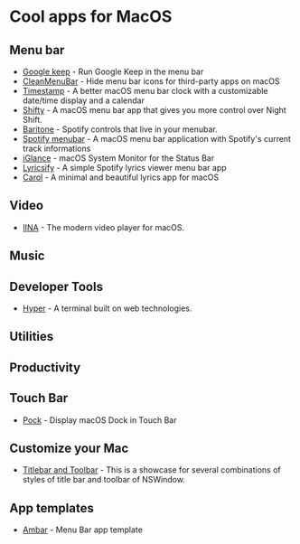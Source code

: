 # Cool apps for MacOS

## Menu bar
- [Google keep](https://github.com/tmcinerney/keep) - Run Google Keep in the menu bar
- [CleanMenuBar](https://trav.sh/keep/) - Hide menu bar icons for third-party apps on macOS
- [Timestamp](https://mzdr.github.io/timestamp/) - A better macOS menu bar clock with a customizable date/time display and a calendar
- [Shifty](https://shifty.natethompson.io/en/) - A macOS menu bar app that gives you more control over Night Shift.
- [Baritone](https://tma02.github.io/baritone/) - Spotify controls that live in your menubar.
- [Spotify menubar](https://github.com/AurelTyson/spotify-menubar) - A macOS menu bar application with Spotify's current track informations
- [iGlance](https://github.com/Moneypulation/iGlance) - macOS System Monitor for the Status Bar
- [Lyricsify](https://github.com/mamal72/lyricsify-mac) - A simple Spotify lyrics viewer menu bar app
- [Carol](https://github.com/AnaghSharma/Carol) - A minimal and beautiful lyrics app for macOS

## Video
- [IINA](https://lhc70000.github.io/iina/) - The modern video player for macOS.

## Music

## Developer Tools
- [Hyper](https://hyper.is/) - A terminal built on web technologies.

## Utilities

## Productivity

## Touch Bar
- [Pock](http://pock.pigigaldi.com/) - Display macOS Dock in Touch Bar

## Customize your Mac
- [Titlebar and Toolbar](https://github.com/robin/TitlebarAndToolbar) - This is a showcase for several combinations of styles of title bar and toolbar of NSWindow.

## App templates
- [Ambar](https://github.com/AnaghSharma/Ambar) -  Menu Bar app template
